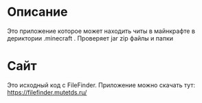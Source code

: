 # Описание

Это приложение которое может находить читы в майнкрафте в дериктории .minecraft . Проверяет jar zip файлы и папки

# Сайт
Это исходный код с FileFinder. Приложение можно скачать тут: https://filefinder.mutetds.ru/
